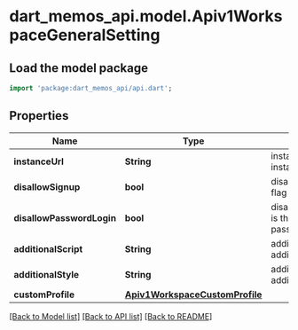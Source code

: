 # dart_memos_api.model.Apiv1WorkspaceGeneralSetting

## Load the model package
```dart
import 'package:dart_memos_api/api.dart';
```

## Properties
Name | Type | Description | Notes
------------ | ------------- | ------------- | -------------
**instanceUrl** | **String** | instance_url is the instance URL. | [optional] 
**disallowSignup** | **bool** | disallow_signup is the flag to disallow signup. | [optional] 
**disallowPasswordLogin** | **bool** | disallow_password_login is the flag to disallow password login. | [optional] 
**additionalScript** | **String** | additional_script is the additional script. | [optional] 
**additionalStyle** | **String** | additional_style is the additional style. | [optional] 
**customProfile** | [**Apiv1WorkspaceCustomProfile**](Apiv1WorkspaceCustomProfile.md) |  | [optional] 

[[Back to Model list]](../README.md#documentation-for-models) [[Back to API list]](../README.md#documentation-for-api-endpoints) [[Back to README]](../README.md)



